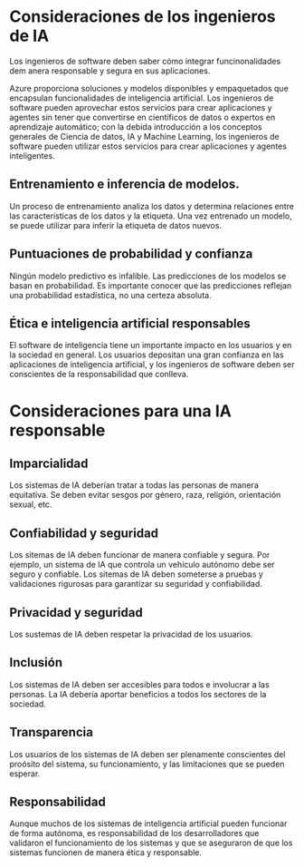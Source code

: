 # Consideraciones de los ingenieros de IA

Los ingenieros de software deben saber cómo integrar funcinonalidades dem anera responsable y segura en sus aplicaciones.

Azure proporciona soluciones y modelos disponibles y empaquetados que encapsulan funcionalidades de inteligencia artificial. Los ingenieros de software pueden aprovechar estos servicios para crear aplicaciones y agentes sin tener que convertirse en científicos de datos o expertos en aprendizaje automático; con la debida introducción a los conceptos generales de Ciencia de datos, IA y Machine Learning, los ingenieros de software pueden utilizar estos servicios para crear aplicaciones y agentes inteligentes.

## Entrenamiento e inferencia de modelos.

Un proceso de entrenamiento analiza los datos y determina relaciones entre las características de los datos y la etiqueta. Una vez entrenado un modelo, se puede utilizar para inferir la etiqueta de datos nuevos.

## Puntuaciones de probabilidad y confianza

Ningún modelo predictivo es infalible. Las predicciones de los modelos se basan en probabilidad. Es importante conocer que las predicciones reflejan una probabilidad estadística, no una certeza absoluta.

## Ética e inteligencia artificial responsables

El software de inteligencia tiene un importante impacto en los usuarios y en la sociedad en general. Los usuarios depositan una gran confianza en las aplicaciones de inteligencia artificial, y los ingenieros de software deben ser conscientes de la responsabilidad que conlleva.


# Consideraciones para una IA responsable


## Imparcialidad

Los sistemas de IA deberían tratar a todas las personas de manera equitativa. Se deben evitar sesgos por género, raza, religión, orientación sexual, etc.

## Confiabilidad y seguridad

Los sitemas de IA deben funcionar de manera confiable y segura. Por ejemplo, un sistema de IA que controla un vehículo autónomo debe ser seguro y confiable. Los sitemas de IA deben someterse a pruebas y validaciones rigurosas para garantizar su seguridad y confiabilidad.
## Privacidad y seguridad

Los sustemas de IA deben respetar la privacidad de los usuarios. 

## Inclusión

Los sistemas de IA deben ser accesibles para todos e involucrar a las personas. La IA debería aportar beneficios a todos los sectores de la sociedad. 

## Transparencia

Los usuarios de los sistemas de IA deben ser plenamente conscientes del proósito del sistema, su funcionamiento, y las limitaciones que se pueden esperar.

## Responsabilidad

Aunque muchos de los sistemas de inteligencia artificial pueden funcionar de forma autónoma, es responsabilidad de los desarrolladores que validaron el funcionamiento de los sistemas y que se aseguraron de que los sistemas funcionen de manera ética y responsable.
